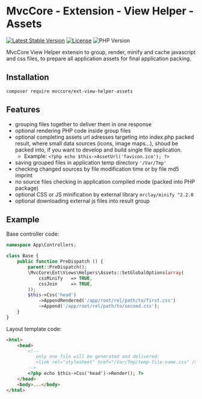 # MvcCore - Extension - View Helper - Assets

[![Latest Stable Version](https://img.shields.io/badge/Stable-v5.0.1-brightgreen.svg?style=plastic)](https://github.com/mvccore/ext-view-helper-assets/releases)
[![License](https://img.shields.io/badge/License-BSD%203-brightgreen.svg?style=plastic)](https://mvccore.github.io/docs/mvccore/5.0.0/LICENSE.md)
![PHP Version](https://img.shields.io/badge/PHP->=5.4-brightgreen.svg?style=plastic)

MvcCore View Helper extensin to group, render, minify and cache javascript and css files, to prepare all application assets for final application packing.

## Installation
```shell
composer require mvccore/ext-view-helper-assets
```

## Features
- grouping files together to deliver them in one response
- optional rendering PHP code inside group files
- optional completing assets url adresses targeting into index.php
  packed result, where small data sources (icons, image maps...),
  shoud be packed into, if you want to develop and build single
  file application.
  - Example: `<?php echo $this->AssetUrl('favicon.ico'); ?>`
- saving grouped files in application temp directory `'/Var/Tmp'`
- checking changed sources by file modification time or by file md5 imprint
- no source files checking in application compiled mode (packed into PHP package)
- optional CSS or JS minification by external library `mrclay/minify ^2.2.0`
- optional downloading external js files into result group

## Example

Base controller code:
```php
namespace App\Controllers;

class Base {
	public function PreDispatch () {
		parent::PreDispatch();
		\MvcCore\Ext\Views\Helpers\Assets::SetGlobalOptions(array(
			cssMinify	=> TRUE,
			cssJoin		=> TRUE,
		));
		$this->Css('head')
			->AppendRendered('/app/root/rel/path/to/first.css')
			->Append('/app/root/rel/path/to/second.css');
	}
}
```

Layout template code:
```html
<html>
	<head>
		<!--
		   only one file will be generated and delivered:
		   <link rel="stylesheet" href="/Var/Tmp/temp-file-name.css" />
		-->
		<?php echo $this->Css('head')->Render(); ?>
	</head>
	<body>...</body>
</html>
```